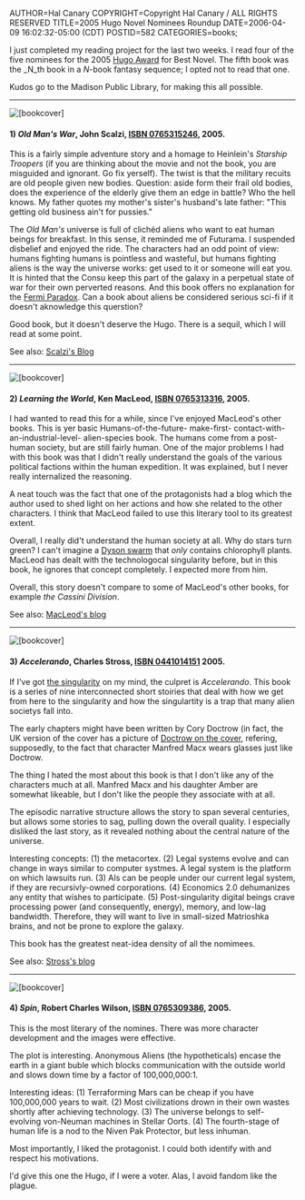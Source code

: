AUTHOR=Hal Canary
COPYRIGHT=Copyright Hal Canary / ALL RIGHTS RESERVED
TITLE=2005 Hugo Novel Nominees Roundup
DATE=2006-04-09 16:02:32-05:00 (CDT)
POSTID=582
CATEGORIES=books;

I just completed my reading project for the last two weeks. I read four of the five nominees for the 2005 [Hugo Award](http://en.wikipedia.org/wiki/Hugo_Award) for Best Novel. The fifth book was the _N_th book in a _N_\-book fantasy sequence; I opted not to read that one.

Kudos go to the Madison Public Library, for making this all possible.

* * *

![[bookcover]](https://halcanary.org/images/book-scalzi-old-mans-war.jpg)

#### **1)** _Old Man's War_, John Scalzi, [ISBN 0765315246](https://halcanary.org/isbn/?0765315246), 2005.

This is a fairly simple adventure story and a homage to Heinlein's _Starship Troopers_ (if you are thinking about the movie and not the book, you are misguided and ignorant. Go fix yerself). The twist is that the military recuits are old people given new bodies. Question: aside form their frail old bodies, does the experience of the elderly give them an edge in battle? Who the hell knows. My father quotes my mother's sister's husband's late father: "This getting old business ain't for pussies."

The _Old Man's_ universe is full of clichéd aliens who want to eat human beings for breakfast. In this sense, it reminded me of Futurama. I suspended disbelief and enjoyed the ride. The characters had an odd point of view: humans fighting humans is pointless and wasteful, but humans fighting aliens is the way the universe works: get used to it or someone will eat you. It is hinted that the Consu keep this part of the galaxy in a perpetual state of war for their own perverted reasons. And this book offers no explanation for the [Fermi Paradox](http://en.wikipedia.org/wiki/Fermi_paradox). Can a book about aliens be considered serious sci-fi if it doesn't aknowledge this querstion?

Good book, but it doesn't deserve the Hugo. There is a sequil, which I will read at some point.

See also: [Scalzi's Blog](http://www.scalzi.com/whatever/)

* * *

![[bookcover]](https://halcanary.org/images/book-learning-the-world.jpg)

#### **2)** _Learning the World_, Ken MacLeod, [ISBN 0765313316](https://halcanary.org/isbn/?0765313316), 2005.

I had wanted to read this for a while, since I've enjoyed MacLeod's other books. This is yer basic Humans-of-the-future- make-first- contact-with- an-industrial-level- alien-species book. The humans come from a post-human society, but are still fairly human. One of the major problems I had with this book was that I didn't really understand the goals of the various political factions within the human expedition. It was explained, but I never really internalized the reasoning.

A neat touch was the fact that one of the protagonists had a blog which the author used to shed light on her actions and how she related to the other characters. I think that MacLeod failed to use this literary tool to its greatest extent.

Overall, I really did't understand the human society at all. Why do stars turn green? I can't imagine a [Dyson swarm](http://en.wikipedia.org/wiki/Dyson_sphere) that _only_ contains chlorophyll plants. MacLeod has dealt with the technologocal singularity before, but in this book, he ignores that concept completely. I expected more from him.

Overall, this story doesn't compare to some of MacLeod's other books, for example _the Cassini Division_.

See also: [MacLeod's blog](http://kenmacleod.blogspot.com/)

* * *

![[bookcover]](https://halcanary.org/images/book-accelerando.jpg)

#### **3)** _Accelerando_, Charles Stross, [ISBN 0441014151](https://halcanary.org/isbn/?0441014151) 2005.

If I've got [the singularity](http://en.wikipedia.org/wiki/Technological_singularity) on my mind, the culpret is _Accelerando_. This book is a series of nine interconnected short stoiries that deal with how we get from here to the singularity and how the singulartity is a trap that many alien societys fall into.

The early chapters might have been written by Cory Doctrow (in fact, the UK version of the cover has a picture of [Doctrow on the cover](http://www.accelerando.org/2005/08/28/), refering, supposedly, to the fact that character Manfred Macx wears glasses just like Doctrow.

The thing I hated the most about this book is that I don't like any of the characters much at all. Manfred Macx and his daughter Amber are somewhat likeable, but I don't like the people they associate with at all.

The episodic narrative structure allows the story to span several centuries, but allows some stories to sag, pulling down the overall quality. I especially disliked the last story, as it revealed nothing about the central nature of the universe.

Interesting concepts: (1) the metacortex. (2) Legal systems evolve and can change in ways similar to computer systmes. A legal system is the platform on which lawsuits run. (3) AIs can be people under our current legal system, if they are recursivly-owned corporations. (4) Economics 2.0 dehumanizes any entity that wishes to participate. (5) Post-singularity digital beings crave processing power (and consequently, energy), memory, and low-lag bandwidth. Therefore, they will want to live in small-sized Matrioshka brains, and not be prone to explore the galaxy.

This book has the greatest neat-idea density of all the nomimees.

See also: [Stross's blog](http://www.antipope.org/charlie/blog-static/)

* * *

![[bookcover]](https://halcanary.org/images/book-rcw-spin.jpg)

#### **4)** _Spin_, Robert Charles Wilson, [ISBN 0765309386](https://halcanary.org/isbn/?0765309386), 2005.

This is the most literary of the nomines. There was more character development and the images were effective.

The plot is interesting. Anonymous Aliens (the hypotheticals) encase the earth in a giant buble which blocks communication with the outside world and slows down time by a factor of 100,000,000:1.

Interesting ideas: (1) Terraforming Mars can be cheap if you have 100,000,000 years to wait. (2) Most civilizations drown in their own wastes shortly after achieving technology. (3) The universe belongs to self-evolving von-Neuman machines in Stellar Oorts. (4) The fourth-stage of human life is a nod to the Niven Pak Protector, but less inhuman.

Most importantly, I liked the protagonist. I could both identify with and respect his motivations.

I'd give this one the Hugo, if I were a voter. Alas, I avoid fandom like the plague.
